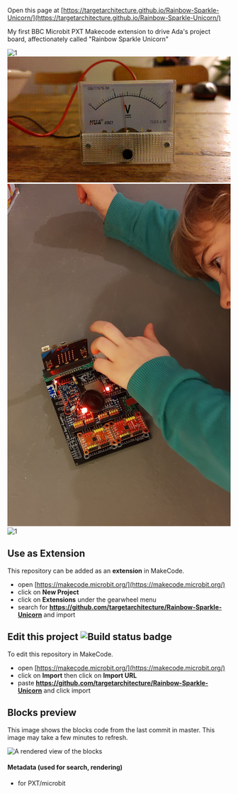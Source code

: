 Open this page at [https://targetarchitecture.github.io/Rainbow-Sparkle-Unicorn/](https://targetarchitecture.github.io/Rainbow-Sparkle-Unicorn/)

My first BBC Microbit PXT Makecode extension to drive Ada's project board, affectionately called "Rainbow Sparkle Unicorn"

![1](images/20201121_183850-ANIMATION.gif)
![1](images/DAC%20Example.gif)
![1](images/IMG_20201124_183548804.jpg)
![1](images/IMG_20201130_002311794_BURST000_COVER-ANIMATION.gif)


## Use as Extension

This repository can be added as an **extension** in MakeCode.

* open [https://makecode.microbit.org/](https://makecode.microbit.org/)
* click on **New Project**
* click on **Extensions** under the gearwheel menu
* search for **https://github.com/targetarchitecture/Rainbow-Sparkle-Unicorn** and import

## Edit this project ![Build status badge](https://github.com/targetarchitecture/Rainbow-Sparkle-Unicorn/workflows/MakeCode/badge.svg)

To edit this repository in MakeCode.

* open [https://makecode.microbit.org/](https://makecode.microbit.org/)
* click on **Import** then click on **Import URL**
* paste **https://github.com/targetarchitecture/Rainbow-Sparkle-Unicorn** and click import

## Blocks preview

This image shows the blocks code from the last commit in master.
This image may take a few minutes to refresh.

![A rendered view of the blocks](https://github.com/targetarchitecture/Rainbow-Sparkle-Unicorn/raw/master/.github/makecode/blocks.png)

#### Metadata (used for search, rendering)

* for PXT/microbit
<script src="https://makecode.com/gh-pages-embed.js"></script><script>makeCodeRender("{{ site.makecode.home_url }}", "{{ site.github.owner_name }}/{{ site.github.repository_name }}");</script>
